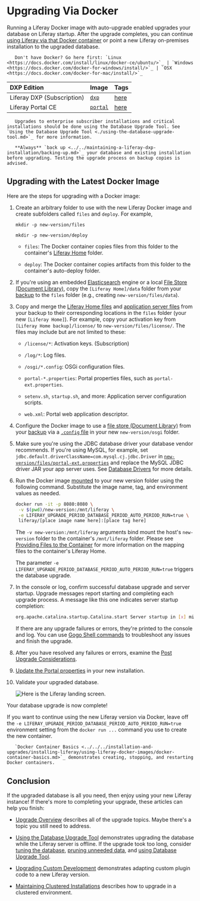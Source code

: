 # Upgrading Via Docker

Running a Liferay Docker image with auto-upgrade enabled upgrades your database on Liferay startup. After the upgrade completes, you can continue [using Liferay via that Docker container](../../../installation-and-upgrades/installing-liferay/using-liferay-docker-images/docker-container-basics.md) or point a new Liferay on-premises installation to the upgraded database.

```important::
   Don't have Docker? Go here first: `Linux <https://docs.docker.com/install/linux/docker-ce/ubuntu/>`_ | `Windows <https://docs.docker.com/docker-for-windows/install/>`_ | `OSX <https://docs.docker.com/docker-for-mac/install/>`_
```

| DXP Edition | Image | Tags |
| :---------- | :---- | :--- |
| Liferay DXP (Subscription)| [`dxp`](https://hub.docker.com/r/liferay/dxp) | [here](https://hub.docker.com/r/liferay/dxp/tags) |
| Liferay Portal CE | [`portal`](https://hub.docker.com/r/liferay/portal) | [here](https://hub.docker.com/r/liferay/portal/tags) |

```important::
   Upgrades to enterprise subscriber installations and critical installations should be done using the Database Upgrade Tool. See `Using the Database Upgrade Tool <./using-the-database-upgrade-tool.md>`_ for more information.
```

```important::
   **Always** `back up <../../maintaining-a-liferay-dxp-installation/backing-up.md>`_ your database and existing installation before upgrading. Testing the upgrade process on backup copies is advised.
```

## Upgrading with the Latest Docker Image

Here are the steps for upgrading with a Docker image:

1. Create an arbitrary folder to use with the new Liferay Docker image and create subfolders called `files` and `deploy`. For example,

    ```
    mkdir -p new-version/files
    ```

    ```
    mkdir -p new-version/deploy
    ```

    * `files`: The Docker container copies files from this folder to the container's [Liferay Home](../../reference/liferay-home.md) folder.

    * `deploy`: The Docker container copies artifacts from this folder to the container's auto-deploy folder.

1. If you're using an embedded [Elasticsearch](../../../using-search/installing-and-upgrading-a-search-engine/elasticsearch/getting-started-with-elasticsearch.md) engine or a local [File Store \(Document Library\)](../../../system-administration/file-storage/configuring-file-storage.md), copy the `[Liferay Home]/data` folder from your [backup](../../maintaining-a-liferay-dxp-installation/backing-up.md) to the `files` folder (e.g., creating `new-version/files/data`).

1. Copy and merge the [Liferay Home files](../../maintaining-a-liferay-dxp-installation/backing-up.md#liferay-home) and [application server files](../../maintaining-a-liferay-dxp-installation/backing-up.md#application-server) from your backup to their corresponding locations in the `files` folder (your new `[Liferay Home]`). For example, copy your activation key from `[Liferay Home backup]/license/` to `new-version/files/license/`. The files may include but are not limited to these:

    * `/license/*`: Activation keys. (Subscription)

    * `/log/*`: Log files.

    * `/osgi/*.config`: OSGi configuration files.

    * `portal-*.properties`: Portal properties files, such as `portal-ext.properties`.

    * `setenv.sh`, `startup.sh`, and more: Application server configuration scripts.

    * `web.xml`: Portal web application descriptor.

1. Configure the Docker image to use a [file store (Document Library)](../../../system-administration/file-storage/configuring-file-storage.md) from your [backup](../../maintaining-a-liferay-dxp-installation/backing-up.md)  via a [`.config` file](../../../system-administration/configuring-liferay/understanding-configuration-scope.md) in your new `new-version/osgi` folder.

1. Make sure you're using the JDBC database driver your database vendor recommends. If you're using MySQL, for example, set `jdbc.default.driverClassName=com.mysql.cj.jdbc.Driver` in [`new-version/files/portal-ext.properties`](../../reference/portal-properties.md) and replace the MySQL JDBC driver JAR your app server uses. See [Database Drivers](../configuration-and-infrastructure/migrating-configurations-and-properties.md#database-drivers) for more details.

1. Run the Docker image [mounted](../../installing-liferay/using-liferay-docker-images/providing-files-to-the-container.md) to your new version folder using the following command. Substitute the image name, tag, and environment values as needed.

    ```bash
    docker run -it -p 8080:8080 \
     -v $(pwd)/new-version:/mnt/liferay \
     -e LIFERAY_UPGRADE_PERIOD_DATABASE_PERIOD_AUTO_PERIOD_RUN=true \
     liferay/[place image name here]:[place tag here]
    ```

    The `-v new-version:/mnt/liferay` arguments bind mount the host's `new-version` folder to the container's `/mnt/liferay` folder. Please see [Providing Files to the Container](../../installing-liferay/using-liferay-docker-images/providing-files-to-the-container.md) for more information on the mapping files to the container's Liferay Home.

    The parameter `-e LIFERAY_UPGRADE_PERIOD_DATABASE_PERIOD_AUTO_PERIOD_RUN=true` triggers the database upgrade.

1. In the console or log, confirm successful database upgrade and server startup. Upgrade messages report starting and completing each upgrade process. A message like this one indicates server startup completion:

    ```bash
    org.apache.catalina.startup.Catalina.start Server startup in [x] milliseconds
    ```

    If there are any upgrade failures or errors, they're printed to the console and log. You can use [Gogo Shell commands](../upgrade-stability-and-performance/upgrading-modules-using-gogo-shell.md) to troubleshoot any issues and finish the upgrade.

1. After you have resolved any failures or errors, examine the [Post Upgrade Considerations](./post-upgrade-considerations.md).

1. [Update the Portal properties](../configuration-and-infrastructure/migrating-configurations-and-properties.md#migrating-portal-properties) in your new installation.

1. Validate your upgraded database.

    ![Here is the Liferay landing screen.](./upgrading-via-docker/images/01.png)

Your database upgrade is now complete!

If you want to continue using the new Liferay version via Docker, leave off the ``-e LIFERAY_UPGRADE_PERIOD_DATABASE_PERIOD_AUTO_PERIOD_RUN=true`` environment setting from the ``docker run ...`` command you use to create the new container.

```note::
   `Docker Container Basics <../../../installation-and-upgrades/installing-liferay/using-liferay-docker-images/docker-container-basics.md>`_ demonstrates creating, stopping, and restarting Docker containers.
```

## Conclusion

If the upgraded database is all you need, then enjoy using your new Liferay instance! If there's more to completing your upgrade, these articles can help you finish:

* [Upgrade Overview](./upgrade-overview.md) describes all of the upgrade topics. Maybe there's a topic you still need to address.

* [Using the Database Upgrade Tool](./using-the-database-upgrade-tool.md) demonstrates upgrading the database while the Liferay server is offline. If the upgrade took too long, consider [tuning the database](../upgrade-stability-and-performance/database-tuning-for-upgrades.md), [pruning unneeded data](../upgrade-stability-and-performance/database-pruning-for-faster-upgrades.md), and [using Database Upgrade Tool](./using-the-database-upgrade-tool.md).

* [Upgrading Custom Development](../upgrading_custom_development.html) demonstrates adapting custom plugin code to a new Liferay version.

* [Maintaining Clustered Installations](../../maintaining-a-liferay-dxp-installation/maintaining-clustered-installations/maintaining-clustered-installations.md) describes how to upgrade in a clustered environment.